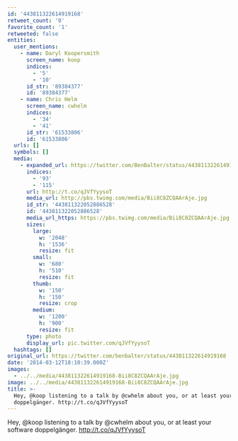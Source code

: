 ```yaml
---
id: '443811322614919168'
retweet_count: '0'
favorite_count: '1'
retweeted: false
entities:
  user_mentions:
    - name: Daryl Koopersmith
      screen_name: koop
      indices:
        - '5'
        - '10'
      id_str: '89384377'
      id: '89384377'
    - name: Chris Helm
      screen_name: cwhelm
      indices:
        - '34'
        - '41'
      id_str: '61533806'
      id: '61533806'
  urls: []
  symbols: []
  media:
    - expanded_url: https://twitter.com/BenBalter/status/443811322614919168/photo/1
      indices:
        - '93'
        - '115'
      url: http://t.co/qJVfYyysoT
      media_url: http://pbs.twimg.com/media/Bii8C8ZCQAArAje.jpg
      id_str: '443811322052886528'
      id: '443811322052886528'
      media_url_https: https://pbs.twimg.com/media/Bii8C8ZCQAArAje.jpg
      sizes:
        large:
          w: '2048'
          h: '1536'
          resize: fit
        small:
          w: '680'
          h: '510'
          resize: fit
        thumb:
          w: '150'
          h: '150'
          resize: crop
        medium:
          w: '1200'
          h: '900'
          resize: fit
      type: photo
      display_url: pic.twitter.com/qJVfYyysoT
  hashtags: []
original_url: https://twitter.com/benbalter/status/443811322614919168
date: '2014-03-12T18:10:39.000Z'
images:
  - ../../media/443811322614919168-Bii8C8ZCQAArAje.jpg
image: ../../media/443811322614919168-Bii8C8ZCQAArAje.jpg
title: >-
  Hey, @koop listening to a talk by @cwhelm about you, or at least your software
  doppelgänger. http://t.co/qJVfYyysoT
---
```


Hey, @koop listening to a talk by @cwhelm about you, or at least your software doppelgänger. http://t.co/qJVfYyysoT
